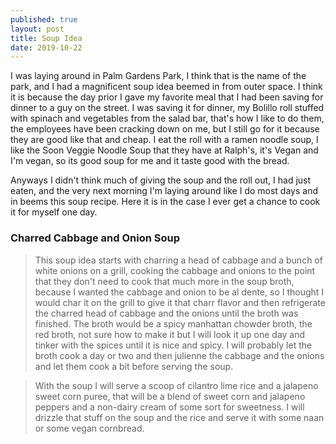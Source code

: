 ```yaml
---
published: true
layout: post
title: Soup Idea
date: 2019-10-22
---
```

I was laying around in Palm Gardens Park, I think that is the name of the park, and I had a magnificent soup idea beemed in from outer space.  I think it is because the day prior I gave my favorite meal that I had been saving for dinner to a guy on the street.  I was saving it for dinner, my Bolillo roll stuffed with spinach and vegetables from the salad bar, that's how I like to do them, the employees have been cracking down on me, but I still go for it because they are good like that and cheap.  I eat the roll with a ramen noodle soup, I like the Soon Veggie Noodle Soup that they have at Ralph's, it's Vegan and I'm vegan, so its good soup for me and it taste good with the bread.  

Anyways I didn't think much of giving the soup and the roll out, I had just eaten, and the very next morning I'm laying around like I do most days and in beems this soup recipe.  Here it is in the case I ever get a chance to cook it for myself one day.  

### Charred Cabbage and Onion Soup ###

>This soup idea starts with charring a head of cabbage and a bunch of white onions on a grill, cooking the cabbage and onions to the point that they don't need to cook that much more in the soup broth, because I wanted the cabbage and onion to be al dente, so I thought I would char it on the grill to give it that charr flavor and then refrigerate the charred head of cabbage and the onions until the broth was finished.  The broth would be a spicy manhattan chowder broth, the red broth, not sure how to make it but I will look it up one day and tinker with the spices until it is nice and spicy.  I will probably let the broth cook a day or two and then julienne the cabbage and the onions and let them cook a bit before serving the soup. 

>With the soup I will serve a scoop of cilantro lime rice and a jalapeno sweet corn puree, that will be a blend of sweet corn and jalapeno peppers and a non-dairy cream of some sort for sweetness.  I will drizzle that stuff on the soup and the rice and serve it with some naan or some vegan cornbread.

